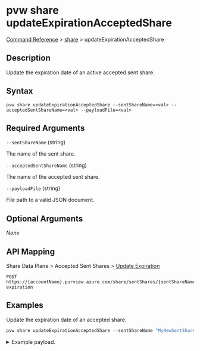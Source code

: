 # pvw share updateExpirationAcceptedShare

[Command Reference](../../../README.md#command-reference) > [share](./main.md) >  updateExpirationAcceptedShare

## Description

Update the expiration date of an active accepted sent share.

## Syntax

```
pvw share updateExpirationAcceptedShare --sentShareName=<val> --acceptedSentShareName=<val> --payloadFile=<val>
```

## Required Arguments

`--sentShareName` (string)

The name of the sent share.

`--acceptedSentShareName` (string)

The name of the accepted sent share.

`--payloadFile` (string)

File path to a valid JSON document.

## Optional Arguments

*None*

## API Mapping

Share Data Plane > Accepted Sent Shares > [Update Expiration](https://docs.microsoft.com/en-us/rest/api/purview/sharedataplane/accepted-sent-shares/update-expiration)
```
POST https://{accountName}.purview.azure.com/share/sentShares/{sentShareName}/acceptedSentShares/{acceptedSentShareName}:update-expiration
```

## Examples

Update the expiration date of an accepted share.

```powershell
pvw share updateExpirationAcceptedShare --sentShareName "MyNewSentShare" --acceptedSentShareName "4f5e1b4b-44f8-42c1-a783-b6c2265e49f5" --payloadFile "/path/to/file.json"
```


<details><summary>Example payload.</summary>
<p>

```json
{
    "shareKind": "InPlace",
    "properties": {
        "expirationDate": "2023-02-24T21:02:24.695Z"
    }
}
```
</p>
</details>
